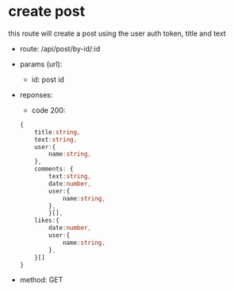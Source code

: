 # create post

this route will create a post using the user auth token, title and text

-   route: /api/post/by-id/:id
-   params (url):

    -   id: post id

-   reponses:
    -   code 200:
    ```typescript
    {
        title:string,
        text:string,
        user:{
            name:string,
        },
        comments: {
            text:string,
            date:number,
            user:{
                name:string,
            },
            }[],
        likes:{
            date:number,
            user:{
                name:string,
            },
        }[]
    }
    ```
-   method: GET
